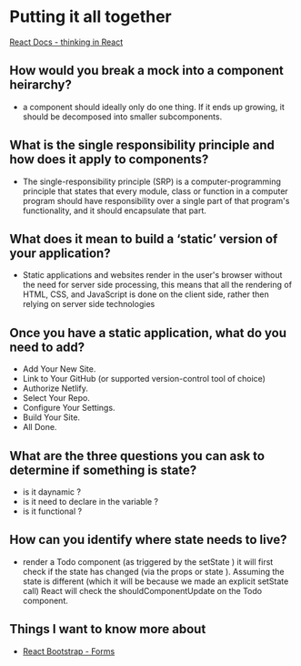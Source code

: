 #  Putting it all together
[React Docs - thinking in React](https://reactjs.org/docs/thinking-in-react.html)

## How would you break a mock into a component heirarchy?
- a component should ideally only do one thing. If it ends up growing, it should be decomposed into smaller subcomponents.

## What is the single responsibility principle and how does it apply to components?
- The single-responsibility principle (SRP) is a computer-programming principle that states that every module, class or function in a computer program should have responsibility over a single part of that program's functionality, and it should encapsulate that part.

## What does it mean to build a ‘static’ version of your application?
-  Static applications and websites render in the user's browser without the need for server side processing, this means that all the rendering of HTML, CSS, and JavaScript is done on the client side, rather then relying on server side technologies
## Once you have a static application, what do you need to add?
- Add Your New Site. 
- Link to Your GitHub (or supported version-control tool of choice)
- Authorize Netlify. 
- Select Your Repo. 
- Configure Your Settings. 
- Build Your Site. 
- All Done.

## What are the three questions you can ask to determine if something is state?
- is it daynamic ?
- is it need to declare in the variable ?
- is it functional ?

## How can you identify where state needs to live?
- render a Todo component (as triggered by the setState ) it will first check if the state has changed (via the props or state ). Assuming the state is different (which it will be because we made an explicit setState call) React will check the shouldComponentUpdate on the Todo component.


## Things I want to know more about
- [React Bootstrap - Forms](https://react-bootstrap.github.io/components/forms/)


